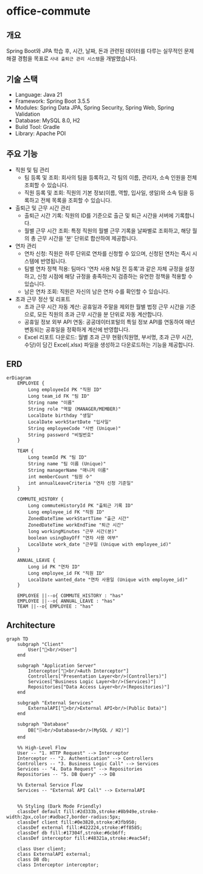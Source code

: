 # office-commute

## 개요
Spring Boot와 JPA 학습 후, 시간, 날짜, 돈과 관련된 데이터를 다루는 실무적인 문제 해결 경험을 목표로 `사내 출퇴근 관리 시스템`을 개발했습니다. 

## 기술 스택
- Language: Java 21
- Framework: Spring Boot 3.5.5
- Modules: Spring Data JPA, Spring Security, Spring Web, Spring Validation
- Database: MySQL 8.0, H2
- Build Tool: Gradle
- Library: Apache POI

## 주요 기능
- 직원 및 팀 관리
  - 팀 등록 및 조회: 회사의 팀을 등록하고, 각 팀의 이름, 관리자, 소속 인원을 전체 조회할 수 있습니다.
  - 직원 등록 및 조회: 직원의 기본 정보(이름, 역할, 입사일, 생일)와 소속 팀을 등록하고 전체 목록을 조회할 수 있습니다.
- 출퇴근 및 근무 시간 관리
  - 출퇴근 시간 기록: 직원의 ID를 기준으로 출근 및 퇴근 시간을 서버에 기록합니다.
  - 월별 근무 시간 조회: 특정 직원의 월별 근무 기록을 날짜별로 조회하고, 해당 월의 총 근무 시간을 '분' 단위로 합산하여 제공합니다.
- 연차 관리
  - 연차 신청: 직원은 하루 단위로 연차를 신청할 수 있으며, 신청된 연차는 즉시 시스템에 반영됩니다.
  - 팀별 연차 정책 적용: 팀마다 '연차 사용 N일 전 등록'과 같은 자체 규정을 설정하고, 신청 시점에 해당 규정을 충족하는지 검증하는 유연한 정책을 적용할 수 있습니다.
  - 남은 연차 조회: 직원은 자신의 남은 연차 수를 확인할 수 있습니다.
- 초과 근무 정산 및 리포트
  - 초과 근무 시간 자동 계산: 공휴일과 주말을 제외한 월별 법정 근무 시간을 기준으로, 모든 직원의 초과 근무 시간을 분 단위로 자동 계산합니다.
  - 공휴일 정보 외부 API 연동: 공공데이터포털의 특일 정보 API를 연동하여 매년 변동되는 공휴일을 정확하게 계산에 반영합니다.
  - Excel 리포트 다운로드: 월별 초과 근무 현황(직원명, 부서명, 초과 근무 시간, 수당)이 담긴 Excel(.xlsx) 파일을 생성하고 다운로드하는 기능을 제공합니다.

## ERD
```mermaid
erDiagram
    EMPLOYEE {
        Long employeeId PK "직원 ID"
        Long team_id FK "팀 ID"
        String name "이름"
        String role "역할 (MANAGER/MEMBER)"
        LocalDate birthday "생일"
        LocalDate workStartDate "입사일"
        String employeeCode "사번 (Unique)"
        String password "비밀번호"
    }

    TEAM {
        Long teamId PK "팀 ID"
        String name "팀 이름 (Unique)"
        String managerName "매니저 이름"
        int memberCount "팀원 수"
        int annualLeaveCriteria "연차 신청 기준일"
    }

    COMMUTE_HISTORY {
        Long commuteHistoryId PK "출퇴근 기록 ID"
        Long employee_id FK "직원 ID"
        ZonedDateTime workStartTime "출근 시간"
        ZonedDateTime workEndTime "퇴근 시간"
        long workingMinutes "근무 시간(분)"
        boolean usingDayOff "연차 사용 여부"
        LocalDate work_date "근무일 (Unique with employee_id)"
    }

    ANNUAL_LEAVE {
        Long id PK "연차 ID"
        Long employee_id FK "직원 ID"
        LocalDate wanted_date "연차 사용일 (Unique with employee_id)"
    }

    EMPLOYEE ||--o{ COMMUTE_HISTORY : "has"
    EMPLOYEE ||--o{ ANNUAL_LEAVE : "has"
    TEAM ||--o{ EMPLOYEE : "has"
```

## Architecture
```mermaid
graph TD
    subgraph "Client"
        User["👤<br/>User"]
    end

    subgraph "Application Server"
        Interceptor["🔐<br/>Auth Interceptor"]
        Controllers["Presentation Layer<br/>(Controllers)"]
        Services["Business Logic Layer<br/>(Services)"]
        Repositories["Data Access Layer<br/>(Repositories)"]
    end

    subgraph "External Services"
        ExternalAPI["📅<br/>External API<br/>(Public Data)"]
    end

    subgraph "Database"
        DB["🗄️<br/>Database<br/>(MySQL / H2)"]
    end

    %% High-Level Flow
    User -- "1. HTTP Request" --> Interceptor
    Interceptor -- "2. Authentication" --> Controllers
    Controllers -- "3. Business Logic Call" --> Services
    Services -- "4. Data Request" --> Repositories
    Repositories -- "5. DB Query" --> DB
    
    %% External Service Flow
    Services -- "External API Call" --> ExternalAPI


    %% Styling (Dark Mode Friendly)
    classDef default fill:#2d333b,stroke:#8b949e,stroke-width:2px,color:#adbac7,border-radius:5px;
    classDef client fill:#0e3820,stroke:#3fb950;
    classDef external fill:#422224,stroke:#ff8585;
    classDef db fill:#17304f,stroke:#6cb6ff;
    classDef interceptor fill:#48321a,stroke:#eac54f;
    
    class User client;
    class ExternalAPI external;
    class DB db;
    class Interceptor interceptor;
```
